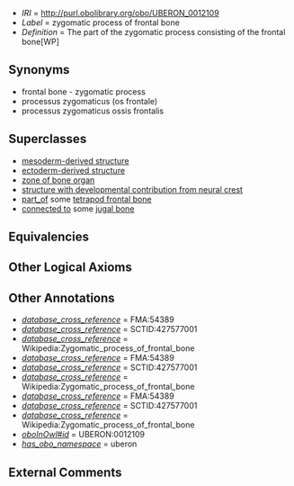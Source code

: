  * *IRI* = http://purl.obolibrary.org/obo/UBERON_0012109
 * *Label* = zygomatic process of frontal bone
 * *Definition* = The part of the zygomatic process consisting of the frontal bone[WP]

## Synonyms

 * frontal bone - zygomatic process
 * processus zygomaticus (os frontale)
 * processus zygomaticus ossis frontalis

## Superclasses

 * [mesoderm-derived structure](../../UBERON/20/UBERON_0004120.md)
 * [ectoderm-derived structure](../../UBERON/21/UBERON_0004121.md)
 * [zone of bone organ](../../UBERON/13/UBERON_0005913.md)
 * [structure with developmental contribution from neural crest](../../UBERON/14/UBERON_0010314.md)
 * [part_of](../../BFO/50/BFO_0000050.md) some [tetrapod frontal bone](../../UBERON/09/UBERON_0000209.md)
 * [connected to](../../UBREL/01/UBREL_0000001.md) some [jugal bone](../../UBERON/83/UBERON_0001683.md)

## Equivalencies


## Other Logical Axioms


## Other Annotations

 * *[database_cross_reference](../../ef/oboInOwl#hasDbXref.md)* = FMA:54389
 * *[database_cross_reference](../../ef/oboInOwl#hasDbXref.md)* = SCTID:427577001
 * *[database_cross_reference](../../ef/oboInOwl#hasDbXref.md)* = Wikipedia:Zygomatic_process_of_frontal_bone
 * *[database_cross_reference](../../ef/oboInOwl#hasDbXref.md)* = FMA:54389
 * *[database_cross_reference](../../ef/oboInOwl#hasDbXref.md)* = SCTID:427577001
 * *[database_cross_reference](../../ef/oboInOwl#hasDbXref.md)* = Wikipedia:Zygomatic_process_of_frontal_bone
 * *[database_cross_reference](../../ef/oboInOwl#hasDbXref.md)* = FMA:54389
 * *[database_cross_reference](../../ef/oboInOwl#hasDbXref.md)* = SCTID:427577001
 * *[database_cross_reference](../../ef/oboInOwl#hasDbXref.md)* = Wikipedia:Zygomatic_process_of_frontal_bone
 * *[oboInOwl#id](../../id/oboInOwl#id.md)* = UBERON:0012109
 * *[has_obo_namespace](../../ce/oboInOwl#hasOBONamespace.md)* = uberon

## External Comments

